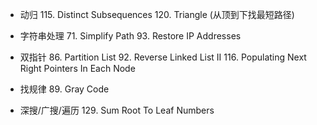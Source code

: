 - 动归
  115. Distinct Subsequences
  120. Triangle (从顶到下找最短路径)

- 字符串处理
  71. Simplify Path
  93. Restore IP Addresses

- 双指针
  86. Partition List
  92. Reverse Linked List II
  116. Populating Next Right Pointers In Each Node

- 找规律
  89. Gray Code
  
- 深搜/广搜/遍历
  129. Sum Root To Leaf Numbers